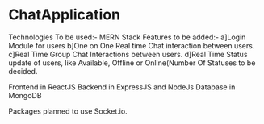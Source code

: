 # ChatApplication

Technologies To be used:- MERN Stack
Features to be added:- 
                  a]Login Module for users
                  b]One on One Real time Chat interaction between users.
                  c]Real Time Group Chat Interactions between users.
                  d]Real Time Status update of users, like Available, Offline or Online(Number Of Statuses to be decided.

Frontend in ReactJS
Backend in ExpressJS and NodeJs
Database in MongoDB

Packages planned to use Socket.io.
